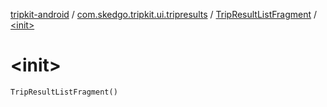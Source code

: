 [tripkit-android](../../index.md) / [com.skedgo.tripkit.ui.tripresults](../index.md) / [TripResultListFragment](index.md) / [&lt;init&gt;](./-init-.md)

# &lt;init&gt;

`TripResultListFragment()`